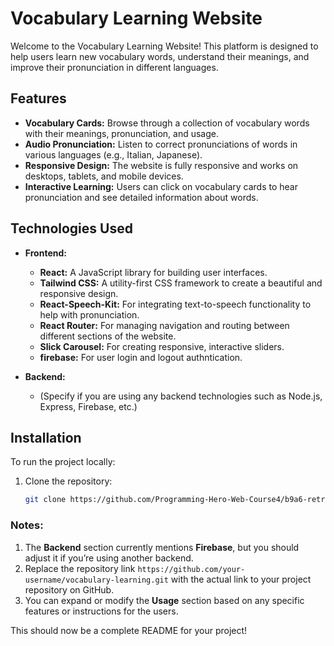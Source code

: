 # Vocabulary Learning Website

Welcome to the Vocabulary Learning Website! This platform is designed to help users learn new vocabulary words, understand their meanings, and improve their pronunciation in different languages.

## Features

- **Vocabulary Cards:** Browse through a collection of vocabulary words with their meanings, pronunciation, and usage.
- **Audio Pronunciation:** Listen to correct pronunciations of words in various languages (e.g., Italian, Japanese).
- **Responsive Design:** The website is fully responsive and works on desktops, tablets, and mobile devices.
- **Interactive Learning:** Users can click on vocabulary cards to hear pronunciation and see detailed information about words.

## Technologies Used

- **Frontend:** 
  - **React:** A JavaScript library for building user interfaces.
  - **Tailwind CSS:** A utility-first CSS framework to create a beautiful and responsive design.
  - **React-Speech-Kit:** For integrating text-to-speech functionality to help with pronunciation.
  - **React Router:** For managing navigation and routing between different sections of the website.
  - **Slick Carousel:** For creating responsive, interactive sliders.
  - **firebase:** For user login and logout authntication.

- **Backend:** 
  - (Specify if you are using any backend technologies such as Node.js, Express, Firebase, etc.)

## Installation

To run the project locally:

1. Clone the repository:
   ```bash
   git clone https://github.com/Programming-Hero-Web-Course4/b9a6-retro-forum-ataurwd.git


### Notes:
1. The **Backend** section currently mentions **Firebase**, but you should adjust it if you’re using another backend.
2. Replace the repository link `https://github.com/your-username/vocabulary-learning.git` with the actual link to your project repository on GitHub.
3. You can expand or modify the **Usage** section based on any specific features or instructions for the users.

This should now be a complete README for your project!
